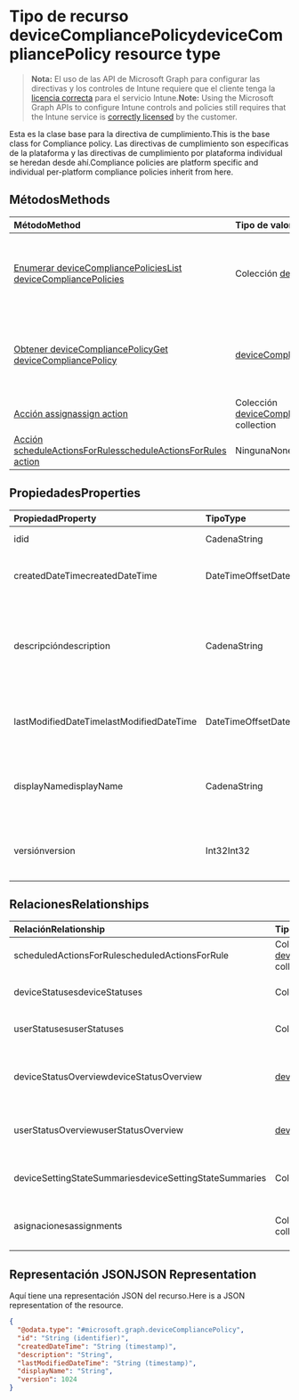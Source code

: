 # <a name="devicecompliancepolicy-resource-type"></a><span data-ttu-id="be902-101">Tipo de recurso deviceCompliancePolicy</span><span class="sxs-lookup"><span data-stu-id="be902-101">deviceCompliancePolicy resource type</span></span>

> <span data-ttu-id="be902-102">**Nota:** El uso de las API de Microsoft Graph para configurar las directivas y los controles de Intune requiere que el cliente tenga la [licencia correcta](https://go.microsoft.com/fwlink/?linkid=839381) para el servicio Intune.</span><span class="sxs-lookup"><span data-stu-id="be902-102">**Note:** Using the Microsoft Graph APIs to configure Intune controls and policies still requires that the Intune service is [correctly licensed](https://go.microsoft.com/fwlink/?linkid=839381) by the customer.</span></span>

<span data-ttu-id="be902-103">Esta es la clase base para la directiva de cumplimiento.</span><span class="sxs-lookup"><span data-stu-id="be902-103">This is the base class for Compliance policy.</span></span> <span data-ttu-id="be902-104">Las directivas de cumplimiento son específicas de la plataforma y las directivas de cumplimiento por plataforma individual se heredan desde ahí.</span><span class="sxs-lookup"><span data-stu-id="be902-104">Compliance policies are platform specific and individual per-platform compliance policies inherit from here.</span></span> 
## <a name="methods"></a><span data-ttu-id="be902-105">Métodos</span><span class="sxs-lookup"><span data-stu-id="be902-105">Methods</span></span>
|<span data-ttu-id="be902-106">Método</span><span class="sxs-lookup"><span data-stu-id="be902-106">Method</span></span>|<span data-ttu-id="be902-107">Tipo de valor devuelto</span><span class="sxs-lookup"><span data-stu-id="be902-107">Return Type</span></span>|<span data-ttu-id="be902-108">Descripción</span><span class="sxs-lookup"><span data-stu-id="be902-108">Description</span></span>|
|:---|:---|:---|
|[<span data-ttu-id="be902-109">Enumerar deviceCompliancePolicies</span><span class="sxs-lookup"><span data-stu-id="be902-109">List deviceCompliancePolicies</span></span>](../api/intune_deviceconfig_devicecompliancepolicy_list.md)|<span data-ttu-id="be902-110">Colección [deviceCompliancePolicy](../resources/intune_deviceconfig_devicecompliancepolicy.md)</span><span class="sxs-lookup"><span data-stu-id="be902-110">[deviceCompliancePolicy](../resources/intune_deviceconfig_devicecompliancepolicy.md) collection</span></span>|<span data-ttu-id="be902-111">Enumere las propiedades y las relaciones de los objetos [deviceCompliancePolicy](../resources/intune_deviceconfig_devicecompliancepolicy.md).</span><span class="sxs-lookup"><span data-stu-id="be902-111">List properties and relationships of the [deviceCompliancePolicy](../resources/intune_deviceconfig_devicecompliancepolicy.md) objects.</span></span>|
|[<span data-ttu-id="be902-112">Obtener deviceCompliancePolicy</span><span class="sxs-lookup"><span data-stu-id="be902-112">Get deviceCompliancePolicy</span></span>](../api/intune_deviceconfig_devicecompliancepolicy_get.md)|[<span data-ttu-id="be902-113">deviceCompliancePolicy</span><span class="sxs-lookup"><span data-stu-id="be902-113">deviceCompliancePolicy</span></span>](../resources/intune_deviceconfig_devicecompliancepolicy.md)|<span data-ttu-id="be902-114">Lea las propiedades y las relaciones del objeto [deviceCompliancePolicy](../resources/intune_deviceconfig_devicecompliancepolicy.md).</span><span class="sxs-lookup"><span data-stu-id="be902-114">Read properties and relationships of the [deviceCompliancePolicy](../resources/intune_deviceconfig_devicecompliancepolicy.md) object.</span></span>|
|[<span data-ttu-id="be902-115">Acción assign</span><span class="sxs-lookup"><span data-stu-id="be902-115">assign action</span></span>](../api/intune_deviceconfig_devicecompliancepolicy_assign.md)|<span data-ttu-id="be902-116">Colección [deviceCompliancePolicyAssignment](../resources/intune_deviceconfig_devicecompliancepolicyassignment.md)</span><span class="sxs-lookup"><span data-stu-id="be902-116">[deviceCompliancePolicyAssignment](../resources/intune_deviceconfig_devicecompliancepolicyassignment.md) collection</span></span>|<span data-ttu-id="be902-117">Todavía no documentado</span><span class="sxs-lookup"><span data-stu-id="be902-117">Not yet documented</span></span>|
|[<span data-ttu-id="be902-118">Acción scheduleActionsForRules</span><span class="sxs-lookup"><span data-stu-id="be902-118">scheduleActionsForRules action</span></span>](../api/intune_deviceconfig_devicecompliancepolicy_scheduleactionsforrules.md)|<span data-ttu-id="be902-119">Ninguna</span><span class="sxs-lookup"><span data-stu-id="be902-119">None</span></span>|<span data-ttu-id="be902-120">Todavía no documentado</span><span class="sxs-lookup"><span data-stu-id="be902-120">Not yet documented</span></span>|

## <a name="properties"></a><span data-ttu-id="be902-121">Propiedades</span><span class="sxs-lookup"><span data-stu-id="be902-121">Properties</span></span>
|<span data-ttu-id="be902-122">Propiedad</span><span class="sxs-lookup"><span data-stu-id="be902-122">Property</span></span>|<span data-ttu-id="be902-123">Tipo</span><span class="sxs-lookup"><span data-stu-id="be902-123">Type</span></span>|<span data-ttu-id="be902-124">Descripción</span><span class="sxs-lookup"><span data-stu-id="be902-124">Description</span></span>|
|:---|:---|:---|
|<span data-ttu-id="be902-125">id</span><span class="sxs-lookup"><span data-stu-id="be902-125">id</span></span>|<span data-ttu-id="be902-126">Cadena</span><span class="sxs-lookup"><span data-stu-id="be902-126">String</span></span>|<span data-ttu-id="be902-127">Clave de la entidad.</span><span class="sxs-lookup"><span data-stu-id="be902-127">Key of the entity.</span></span>|
|<span data-ttu-id="be902-128">createdDateTime</span><span class="sxs-lookup"><span data-stu-id="be902-128">createdDateTime</span></span>|<span data-ttu-id="be902-129">DateTimeOffset</span><span class="sxs-lookup"><span data-stu-id="be902-129">DateTimeOffset</span></span>|<span data-ttu-id="be902-130">Fecha y hora en la que se creó el objeto.</span><span class="sxs-lookup"><span data-stu-id="be902-130">DateTime the object was created.</span></span>|
|<span data-ttu-id="be902-131">descripción</span><span class="sxs-lookup"><span data-stu-id="be902-131">description</span></span>|<span data-ttu-id="be902-132">Cadena</span><span class="sxs-lookup"><span data-stu-id="be902-132">String</span></span>|<span data-ttu-id="be902-133">Descripción proporcionada por el administrador de la configuración del dispositivo.</span><span class="sxs-lookup"><span data-stu-id="be902-133">Admin provided description of the Device Configuration.</span></span>|
|<span data-ttu-id="be902-134">lastModifiedDateTime</span><span class="sxs-lookup"><span data-stu-id="be902-134">lastModifiedDateTime</span></span>|<span data-ttu-id="be902-135">DateTimeOffset</span><span class="sxs-lookup"><span data-stu-id="be902-135">DateTimeOffset</span></span>|<span data-ttu-id="be902-136">Fecha y hora en la que se modificó el objeto por última vez.</span><span class="sxs-lookup"><span data-stu-id="be902-136">DateTime the object was last modified.</span></span>|
|<span data-ttu-id="be902-137">displayName</span><span class="sxs-lookup"><span data-stu-id="be902-137">displayName</span></span>|<span data-ttu-id="be902-138">Cadena</span><span class="sxs-lookup"><span data-stu-id="be902-138">String</span></span>|<span data-ttu-id="be902-139">Nombre proporcionado por el administrador de la configuración del dispositivo.</span><span class="sxs-lookup"><span data-stu-id="be902-139">Admin provided name of the device configuration.</span></span>|
|<span data-ttu-id="be902-140">versión</span><span class="sxs-lookup"><span data-stu-id="be902-140">version</span></span>|<span data-ttu-id="be902-141">Int32</span><span class="sxs-lookup"><span data-stu-id="be902-141">Int32</span></span>|<span data-ttu-id="be902-142">Versión de la configuración del dispositivo.</span><span class="sxs-lookup"><span data-stu-id="be902-142">Version of the device configuration.</span></span>|

## <a name="relationships"></a><span data-ttu-id="be902-143">Relaciones</span><span class="sxs-lookup"><span data-stu-id="be902-143">Relationships</span></span>
|<span data-ttu-id="be902-144">Relación</span><span class="sxs-lookup"><span data-stu-id="be902-144">Relationship</span></span>|<span data-ttu-id="be902-145">Tipo</span><span class="sxs-lookup"><span data-stu-id="be902-145">Type</span></span>|<span data-ttu-id="be902-146">Descripción</span><span class="sxs-lookup"><span data-stu-id="be902-146">Description</span></span>|
|:---|:---|:---|
|<span data-ttu-id="be902-147">scheduledActionsForRule</span><span class="sxs-lookup"><span data-stu-id="be902-147">scheduledActionsForRule</span></span>|<span data-ttu-id="be902-148">Colección [deviceComplianceScheduledActionForRule](../resources/intune_deviceconfig_devicecompliancescheduledactionforrule.md)</span><span class="sxs-lookup"><span data-stu-id="be902-148">[deviceComplianceScheduledActionForRule](../resources/intune_deviceconfig_devicecompliancescheduledactionforrule.md) collection</span></span>|<span data-ttu-id="be902-149">La lista de acción programada para esta regla</span><span class="sxs-lookup"><span data-stu-id="be902-149">The list of scheduled action for this rule</span></span>|
|<span data-ttu-id="be902-150">deviceStatuses</span><span class="sxs-lookup"><span data-stu-id="be902-150">deviceStatuses</span></span>|<span data-ttu-id="be902-151">Colección [deviceComplianceDeviceStatus](../resources/intune_deviceconfig_devicecompliancedevicestatus.md)</span><span class="sxs-lookup"><span data-stu-id="be902-151">[deviceComplianceDeviceStatus](../resources/intune_deviceconfig_devicecompliancedevicestatus.md) collection</span></span>|<span data-ttu-id="be902-152">Lista de DeviceComplianceDeviceStatus.</span><span class="sxs-lookup"><span data-stu-id="be902-152">List of DeviceComplianceDeviceStatus.</span></span>|
|<span data-ttu-id="be902-153">userStatuses</span><span class="sxs-lookup"><span data-stu-id="be902-153">userStatuses</span></span>|<span data-ttu-id="be902-154">Colección [deviceComplianceUserStatus](../resources/intune_deviceconfig_devicecomplianceuserstatus.md)</span><span class="sxs-lookup"><span data-stu-id="be902-154">[deviceComplianceUserStatus](../resources/intune_deviceconfig_devicecomplianceuserstatus.md) collection</span></span>|<span data-ttu-id="be902-155">Lista de DeviceComplianceUserStatus.</span><span class="sxs-lookup"><span data-stu-id="be902-155">List of DeviceComplianceUserStatus.</span></span>|
|<span data-ttu-id="be902-156">deviceStatusOverview</span><span class="sxs-lookup"><span data-stu-id="be902-156">deviceStatusOverview</span></span>|[<span data-ttu-id="be902-157">deviceComplianceDeviceOverview</span><span class="sxs-lookup"><span data-stu-id="be902-157">deviceComplianceDeviceOverview</span></span>](../resources/intune_deviceconfig_devicecompliancedeviceoverview.md)|<span data-ttu-id="be902-158">Información general del estado de los dispositivos sobre el cumplimiento de dispositivos</span><span class="sxs-lookup"><span data-stu-id="be902-158">Device compliance devices status overview</span></span>|
|<span data-ttu-id="be902-159">userStatusOverview</span><span class="sxs-lookup"><span data-stu-id="be902-159">userStatusOverview</span></span>|[<span data-ttu-id="be902-160">deviceComplianceUserOverview</span><span class="sxs-lookup"><span data-stu-id="be902-160">deviceComplianceUserOverview</span></span>](../resources/intune_deviceconfig_devicecomplianceuseroverview.md)|<span data-ttu-id="be902-161">Información general del estado de los usuarios sobre el cumplimiento de dispositivos</span><span class="sxs-lookup"><span data-stu-id="be902-161">Device compliance users status overview</span></span>|
|<span data-ttu-id="be902-162">deviceSettingStateSummaries</span><span class="sxs-lookup"><span data-stu-id="be902-162">deviceSettingStateSummaries</span></span>|<span data-ttu-id="be902-163">Colección [settingStateDeviceSummary](../resources/intune_deviceconfig_settingstatedevicesummary.md)</span><span class="sxs-lookup"><span data-stu-id="be902-163">[settingStateDeviceSummary](../resources/intune_deviceconfig_settingstatedevicesummary.md) collection</span></span>|<span data-ttu-id="be902-164">Resumen de dispositivo del estado de configuración de cumplimiento</span><span class="sxs-lookup"><span data-stu-id="be902-164">Compliance Setting State Device Summary</span></span>|
|<span data-ttu-id="be902-165">asignaciones</span><span class="sxs-lookup"><span data-stu-id="be902-165">assignments</span></span>|<span data-ttu-id="be902-166">Colección [deviceCompliancePolicyAssignment](../resources/intune_deviceconfig_devicecompliancepolicyassignment.md)</span><span class="sxs-lookup"><span data-stu-id="be902-166">[deviceCompliancePolicyAssignment](../resources/intune_deviceconfig_devicecompliancepolicyassignment.md) collection</span></span>|<span data-ttu-id="be902-167">El conjunto de asignaciones para esta directiva de cumplimiento.</span><span class="sxs-lookup"><span data-stu-id="be902-167">The collection of assignments for this compliance policy.</span></span>|

## <a name="json-representation"></a><span data-ttu-id="be902-168">Representación JSON</span><span class="sxs-lookup"><span data-stu-id="be902-168">JSON Representation</span></span>
<span data-ttu-id="be902-169">Aquí tiene una representación JSON del recurso.</span><span class="sxs-lookup"><span data-stu-id="be902-169">Here is a JSON representation of the resource.</span></span>
<!--{
  "blockType": "resource",
  "baseType": "microsoft.graph.entity",
  "keyProperty": "id",
  "@odata.type": "microsoft.graph.deviceCompliancePolicy"
}-->
``` json
{
  "@odata.type": "#microsoft.graph.deviceCompliancePolicy",
  "id": "String (identifier)",
  "createdDateTime": "String (timestamp)",
  "description": "String",
  "lastModifiedDateTime": "String (timestamp)",
  "displayName": "String",
  "version": 1024
}
```








